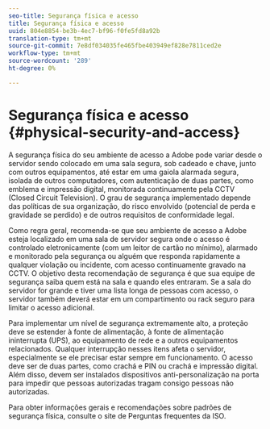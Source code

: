 ```yaml
---
seo-title: Segurança física e acesso
title: Segurança física e acesso
uuid: 804e8854-be3b-4ec7-bf96-f0fe5fd8a92b
translation-type: tm+mt
source-git-commit: 7e8df034035fe465fbe403949ef828e7811ced2e
workflow-type: tm+mt
source-wordcount: '289'
ht-degree: 0%

---
```



# Segurança física e acesso {#physical-security-and-access}

A segurança física do seu ambiente de acesso a Adobe pode variar desde o servidor sendo colocado em uma sala segura, sob cadeado e chave, junto com outros equipamentos, até estar em uma gaiola alarmada segura, isolada de outros computadores, com autenticação de duas partes, como emblema e impressão digital, monitorada continuamente pela CCTV (Closed Circuit Television). O grau de segurança implementado depende das políticas de sua organização, do risco envolvido (potencial de perda e gravidade se perdido) e de outros requisitos de conformidade legal.

Como regra geral, recomenda-se que seu ambiente de acesso a Adobe esteja localizado em uma sala de servidor segura onde o acesso é controlado eletronicamente (com um leitor de cartão no mínimo), alarmado e monitorado pela segurança ou alguém que responda rapidamente a qualquer violação ou incidente, com acesso continuamente gravado na CCTV. O objetivo desta recomendação de segurança é que sua equipe de segurança saiba quem está na sala e quando eles entraram. Se a sala do servidor for grande e tiver uma lista longa de pessoas com acesso, o servidor também deverá estar em um compartimento ou rack seguro para limitar o acesso adicional.

Para implementar um nível de segurança extremamente alto, a proteção deve se estender à fonte de alimentação, à fonte de alimentação ininterrupta (UPS), ao equipamento de rede e a outros equipamentos relacionados. Qualquer interrupção nesses itens afeta o servidor, especialmente se ele precisar estar sempre em funcionamento. O acesso deve ser de duas partes, como crachá e PIN ou crachá e impressão digital. Além disso, devem ser instalados dispositivos anti-personalização na porta para impedir que pessoas autorizadas tragam consigo pessoas não autorizadas.

Para obter informações gerais e recomendações sobre padrões de segurança física, consulte o site de Perguntas frequentes da ISO.
